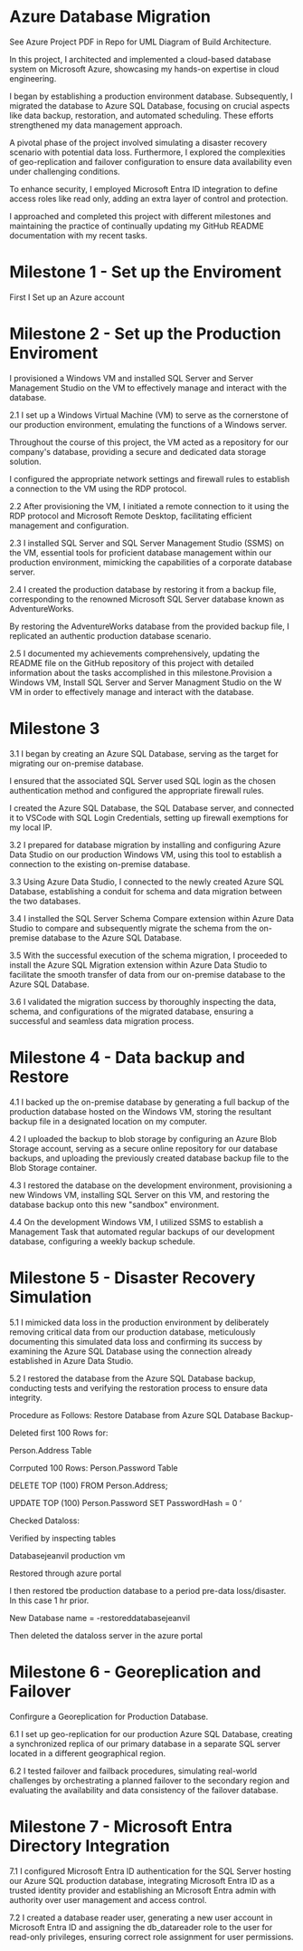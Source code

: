 # Azure Database Migration 

See Azure Project PDF in Repo for UML Diagram of Build Architecture. 

In this project, I architected and implemented a cloud-based database system on Microsoft Azure, showcasing my hands-on expertise in cloud engineering.

I began by establishing a production environment database. Subsequently, I migrated the database to Azure SQL Database, focusing on crucial aspects like data backup, restoration, and automated scheduling. These efforts strengthened my data management approach.

A pivotal phase of the project involved simulating a disaster recovery scenario with potential data loss. Furthermore, I explored the complexities of geo-replication and failover configuration to ensure data availability even under challenging conditions.

To enhance security, I employed Microsoft Entra ID integration to define access roles like read only, adding an extra layer of control and protection.


I approached and completed this project with different milestones and maintaining the practice of continually updating my GitHub README documentation with my recent tasks. 


# Milestone 1 - Set up the Enviroment 

First I Set up an Azure account 


# Milestone 2 - Set up the Production Enviroment 

I provisioned a Windows VM and installed SQL Server and Server Management Studio on the VM to effectively manage and interact with the database.

2.1 I set up a Windows Virtual Machine (VM) to serve as the cornerstone of our production environment, emulating the functions of a Windows server.

Throughout the course of this project, the VM acted as a repository for our company's database, providing a secure and dedicated data storage solution.

I configured the appropriate network settings and firewall rules to establish a connection to the VM using the RDP protocol.

2.2 After provisioning the VM, I initiated a remote connection to it using the RDP protocol and Microsoft Remote Desktop, facilitating efficient management and configuration.

2.3 I installed SQL Server and SQL Server Management Studio (SSMS) on the VM, essential tools for proficient database management within our production environment, mimicking the capabilities of a corporate database server.

2.4 I created the production database by restoring it from a backup file, corresponding to the renowned Microsoft SQL Server database known as AdventureWorks.

By restoring the AdventureWorks database from the provided backup file, I replicated an authentic production database scenario.

2.5 I documented my achievements comprehensively, updating the README file on the GitHub repository of this project with detailed information about the tasks accomplished in this milestone.Provision a Windows VM, Install SQL Server and Server Managment Studio on the W VM in order to effectively manage and interact with the database. 

# Milestone 3 

3.1 I began by creating an Azure SQL Database, serving as the target for migrating our on-premise database.

I ensured that the associated SQL Server used SQL login as the chosen authentication method and configured the appropriate firewall rules.

I created the Azure SQL Database, the SQL Database server, and connected it to VSCode with SQL Login Credentials, setting up firewall exemptions for my local IP.

3.2 I prepared for database migration by installing and configuring Azure Data Studio on our production Windows VM, using this tool to establish a connection to the existing on-premise database.

3.3 Using Azure Data Studio, I connected to the newly created Azure SQL Database, establishing a conduit for schema and data migration between the two databases.

3.4 I installed the SQL Server Schema Compare extension within Azure Data Studio to compare and subsequently migrate the schema from the on-premise database to the Azure SQL Database.

3.5 With the successful execution of the schema migration, I proceeded to install the Azure SQL Migration extension within Azure Data Studio to facilitate the smooth transfer of data from our on-premise database to the Azure SQL Database.

3.6 I validated the migration success by thoroughly inspecting the data, schema, and configurations of the migrated database, ensuring a successful and seamless data migration process.

# Milestone 4 - Data backup and Restore

4.1 I backed up the on-premise database by generating a full backup of the production database hosted on the Windows VM, storing the resultant backup file in a designated location on my computer.

4.2 I uploaded the backup to blob storage by configuring an Azure Blob Storage account, serving as a secure online repository for our database backups, and uploading the previously created database backup file to the Blob Storage container.

4.3 I restored the database on the development environment, provisioning a new Windows VM, installing SQL Server on this VM, and restoring the database backup onto this new "sandbox" environment.

4.4 On the development Windows VM, I utilized SSMS to establish a Management Task that automated regular backups of our development database, configuring a weekly backup schedule.

# Milestone 5 - Disaster Recovery Simulation 
5.1 I mimicked data loss in the production environment by deliberately removing critical data from our production database, meticulously documenting this simulated data loss and confirming its success by examining the Azure SQL Database using the connection already established in Azure Data Studio.

5.2 I restored the database from the Azure SQL Database backup, conducting tests and verifying the restoration process to ensure data integrity.

Procedure as Follows:
Restore Database from Azure SQL Database Backup- 

Deleted first 100 Rows for: 

Person.Address Table 

Corrputed 100 Rows: Person.Password Table 

DELETE TOP (100)
FROM Person.Address;

UPDATE TOP (100) Person.Password
SET PasswordHash = 0 ‘

Checked Dataloss:

Verified by inspecting tables 

Databasejeanvil production vm 

Restored through azure portal 

I then restored tbe production database to a period pre-data loss/disaster. In this case 1 hr prior.

New Database name = -restoreddatabasejeanvil

Then deleted the dataloss server in the azure portal

# Milestone 6 - Georeplication and Failover
Confirgure a Georeplication for Production Database. 

6.1 I set up geo-replication for our production Azure SQL Database, creating a synchronized replica of our primary database in a separate SQL server located in a different geographical region.

6.2 I tested failover and failback procedures, simulating real-world challenges by orchestrating a planned failover to the secondary region and evaluating the availability and data consistency of the failover database.

# Milestone 7 - Microsoft Entra Directory Integration

7.1 I configured Microsoft Entra ID authentication for the SQL Server hosting our Azure SQL production database, integrating Microsoft Entra ID as a trusted identity provider and establishing an Microsoft Entra admin with authority over user management and access control.

7.2 I created a database reader user, generating a new user account in Microsoft Entra ID and assigning the db_datareader role to the user for read-only privileges, ensuring correct role assignment for user permissions.





